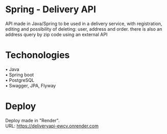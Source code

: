 # Spring - Delivery API
API made in Java/Spring to be used in a delivery service, with registration, editing and possibility of deleting: user, address and order. there is also an address query by zip code using an external API

# Techonologies
• Java<br>
• Spring boot<br>
• PostgreSQL<br>
• Swagger, JPA, Flyway

# Deploy
Deploy made in "Render".<br> 
URL: https://deliveryapi-ewcv.onrender.com
